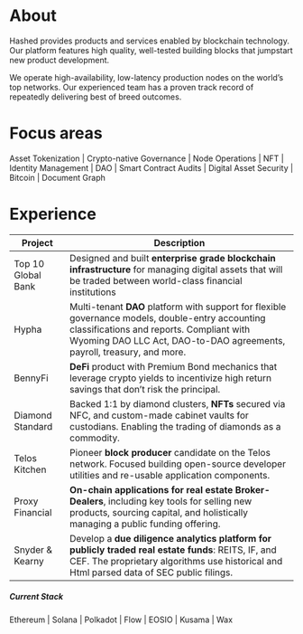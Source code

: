 # About

Hashed provides products and services enabled by blockchain technology. Our platform features high quality, well-tested building blocks that jumpstart new product development.

We operate high-availability, low-latency production nodes on the world’s top networks. Our experienced team has a proven track record of repeatedly delivering best of breed outcomes.

# Focus areas

Asset Tokenization | Crypto-native Governance | Node Operations | NFT | Identity Management | DAO | Smart Contract Audits | Digital Asset Security | Bitcoin | Document Graph

# Experience
| Project | Description |
| ----------- | ----------- |
| Top 10 Global Bank      | Designed and built **enterprise grade blockchain infrastructure** for managing digital assets that will be traded between world-class financial institutions       |
| Hypha   | Multi-tenant **DAO** platform with support for flexible governance models, double-entry accounting classifications and reports. Compliant with Wyoming DAO LLC Act, DAO-to-DAO agreements, payroll, treasury, and more.  |
| BennyFi | **DeFi** product with Premium Bond mechanics that leverage crypto yields to incentivize high return savings that don’t risk the principal.|
| Diamond Standard | Backed 1:1 by diamond clusters, **NFTs** secured via NFC, and custom-made cabinet vaults for custodians. Enabling the trading of diamonds as a commodity.|
| Telos Kitchen  | Pioneer **block producer** candidate on the Telos network. Focused building open-source developer utilities and re-usable application components. |
| Proxy Financial | **On-chain applications for real estate Broker-Dealers**, including key tools for selling new products, sourcing capital, and holistically managing a public funding offering. |
| Snyder & Kearny | Develop a **due diligence analytics platform for publicly traded real estate funds**: REITS, IF, and CEF. The proprietary algorithms use historical and Html parsed data of SEC public filings. |

##### Current Stack

Ethereum | Solana | Polkadot | Flow | EOSIO | Kusama | Wax